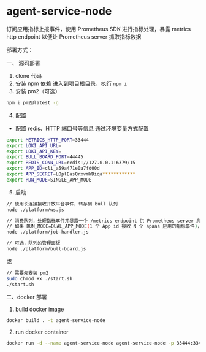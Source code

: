 # agent-service-node

  订阅应用指标上报事件，使用 Prometheus SDK 进行指标处理，暴露 metrics http endpoint 以便让 Prometheus server 抓取指标数据

  部署方式：

一、 源码部署
1. clone 代码
2. 安装 npm 依赖
进入到项目根目录，执行 `npm i`
3. 安装 pm2（可选）
```bash
npm i pm2@latest -g
```
4. 配置
- 配置 redis、HTTP 端口号等信息
通过环境变量方式配置
```bash
export METRICS_HTTP_PORT=33444
export LOKI_API_URL=
export LOKI_API_KEY=
export BULL_BOARD_PORT=44445
export REDIS_CONN_URL=redis://127.0.0.1:6379/15
export APP_ID=cli_a59a471e0a7fd00d
export APP_SECRET=LOplEasQrxvmWDiqa************
export RUN_MODE=SINGLE_APP_MODE
```
5. 启动
```bash
// 使用长连接接收开放平台事件，转存到 bull 队列
node ./platform/ws.js

// 消费队列，处理指标事件并暴露一个 /metrics endpoint 供 Prometheus server 爬取数据
// 如果 RUN_MODE=DUAL_APP_MODE(1 个 App id 接收 N 个 apaas 应用的指标事件)，endpoint 是分开的，/:tenant_id_namespace/metrics
node ./platform/job-handler.js

// 可选，队列的管理面板
node ./platform/bull-board.js
```
或
```bash
// 需要先安装 pm2
sudo chmod +x ./start.sh
./start.sh
```

二、docker 部署

1. build docker image
```bash
docker build . -t agent-service-node
```
2. run docker container
```bash
docker run -d --name agent-service-node agent-service-node -p 33444:33444 -p 44445:44445 -e  REDIS_CONN_URL=redis://127.0.0.1:6379/15 -e LOKI_API_URL=<loki_url> -e LOKI_API_KEY=<loki_key>
```
